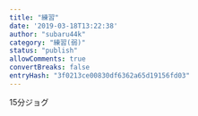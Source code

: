 ```yaml
---
title: "練習"
date: '2019-03-18T13:22:38'
author: "subaru44k"
category: "練習(弱)"
status: "publish"
allowComments: true
convertBreaks: false
entryHash: "3f0213ce00830df6362a65d19156fd03"
---
```

15分ジョグ
